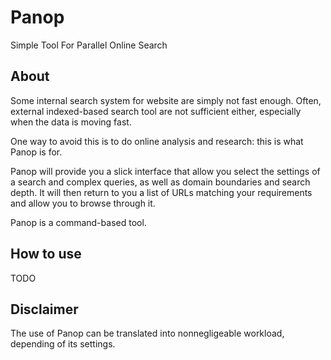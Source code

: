 # Panop
Simple Tool For Parallel Online Search

## About
Some internal search system for website are simply not fast enough.
Often, external indexed-based search tool are not sufficient either,
especially when the data is moving fast. 

One way to avoid this is to do online analysis and research: this is what 
Panop is for.

Panop will provide you a slick interface that allow you select the settings
of a search and complex queries, as well as domain boundaries and search
depth. It will then return to you a list of URLs matching your requirements
and allow you to browse through it.

Panop is a command-based tool.

## How to use
TODO

## Disclaimer
The use of Panop can be translated into nonnegligeable workload, depending of 
its settings.
